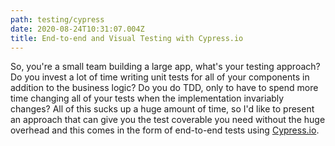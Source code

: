 ```yaml
---
path: testing/cypress
date: 2020-08-24T10:31:07.004Z
title: End-to-end and Visual Testing with Cypress.io
---
```

So, you're a small team building a large app, what's your testing approach? Do you invest a lot of time writing unit tests for all of your components in addition to the business logic? Do you do TDD, only to have to spend more time changing all of your tests when the implementation invariably changes? All of this sucks up a huge amount of time, so I'd like to present an approach that can give you the test coverable you need without the huge overhead and this comes in the form of end-to-end tests using [Cypress.io](https://cypress.io).
